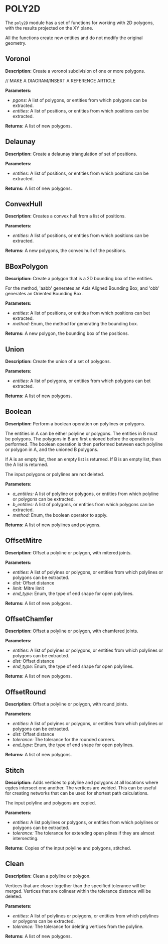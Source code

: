 # POLY2D  
  
The `poly2D` module has a set of functions for working with 2D polygons, with the results
projected on the XY plane.


All the functions create new entities and do not modify the original geometry.  
  
  
## Voronoi  
  
  
**Description:** Create a voronoi subdivision of one or more polygons.


// MAKE A DIAGRAM/INSERT A REFERENCE ARTICLE  
  
**Parameters:**  
  * *pgons:* A list of polygons, or entities from which polygons can be extracted.  
  * *entities:* A list of positions, or entities from which positions can be extracted.  
  
**Returns:** A list of new polygons.  
  
  
## Delaunay  
  
  
**Description:** Create a delaunay triangulation of set of positions.

  
  
**Parameters:**  
  * *entities:* A list of positions, or entities from which positions can be extracted.  
  
**Returns:** A list of new polygons.  
  
  
## ConvexHull  
  
  
**Description:** Creates a convex hull from a list of positions.  
  
**Parameters:**  
  * *entities:* A list of positions, or entities from which positions can be extracted.  
  
**Returns:** A new polygons, the convex hull of the positions.  
  
  
## BBoxPolygon  
  
  
**Description:** Create a polygon that is a 2D bounding box of the entities.


For the method, 'aabb' generates an Axis Aligned Bounding Box, and 'obb' generates an Oriented Bounding Box.

  
  
**Parameters:**  
  * *entities:* A list of positions, or entities from which positions can bet extracted.  
  * *method:* Enum, the method for generating the bounding box.  
  
**Returns:** A new polygon, the bounding box of the positions.  
  
  
## Union  
  
  
**Description:** Create the union of a set of polygons.  
  
**Parameters:**  
  * *entities:* A list of polygons, or entities from which polygons can bet extracted.  
  
**Returns:** A list of new polygons.  
  
  
## Boolean  
  
  
**Description:** Perform a boolean operation on polylines or polygons.


The entities in A can be either polyline or polygons.
The entities in B must be polygons.
The polygons in B are first unioned before the operation is performed.
The boolean operation is then performed between each polyline or polygon in A, and the unioned B polygons.


If A is an empty list, then an empty list is returned.
If B is an empty list, then the A list is returned.


The input polygons or polylines are not deleted.  
  
**Parameters:**  
  * *a\_entities:* A list of polyline or polygons, or entities from which polyline or polygons can be extracted.  
  * *b\_entities:* A list of polygons, or entities from which polygons can be extracted.  
  * *method:* Enum, the boolean operator to apply.  
  
**Returns:** A list of new polylines and polygons.  
  
  
## OffsetMitre  
  
  
**Description:** Offset a polyline or polygon, with mitered joints.  
  
**Parameters:**  
  * *entities:* A list of polyines or polygons, or entities from which polylines or polygons can be extracted.  
  * *dist:* Offset distance  
  * *limit:* Mitre limit  
  * *end\_type:* Enum, the type of end shape for open polylines.  
  
**Returns:** A list of new polygons.  
  
  
## OffsetChamfer  
  
  
**Description:** Offset a polyline or polygon, with chamfered joints.  
  
**Parameters:**  
  * *entities:* A list of polyines or polygons, or entities from which polylines or polygons can
be extracted.  
  * *dist:* Offset distance  
  * *end\_type:* Enum, the type of end shape for open polylines.  
  
**Returns:** A list of new polygons.  
  
  
## OffsetRound  
  
  
**Description:** Offset a polyline or polygon, with round joints.  
  
**Parameters:**  
  * *entities:* A list of polyines or polygons, or entities from which polylines or polygons can
be extracted.  
  * *dist:* Offset distance  
  * *tolerance:* The tolerance for the rounded corners.  
  * *end\_type:* Enum, the type of end shape for open polylines.  
  
**Returns:** A list of new polygons.  
  
  
## Stitch  
  
  
**Description:** Adds vertices to polyline and polygons at all locations where egdes intersect one another.
The vertices are welded.
This can be useful for creating networks that can be used for shortest path calculations.


The input polyline and polygons are copied.

  
  
**Parameters:**  
  * *entities:* A list polylines or polygons, or entities from which polylines or polygons can be
extracted.  
  * *tolerance:* The tolerance for extending open plines if they are almost intersecting.  
  
**Returns:** Copies of the input polyline and polygons, stitched.  
  
  
## Clean  
  
  
**Description:** Clean a polyline or polygon.


Vertices that are closer together than the specified tolerance will be merged.
Vertices that are colinear within the tolerance distance will be deleted.

  
  
**Parameters:**  
  * *entities:* A list of polylines or polygons, or entities from which polylines or polygons can be extracted.  
  * *tolerance:* The tolerance for deleting vertices from the polyline.  
  
**Returns:** A list of new polygons.  
  
  
